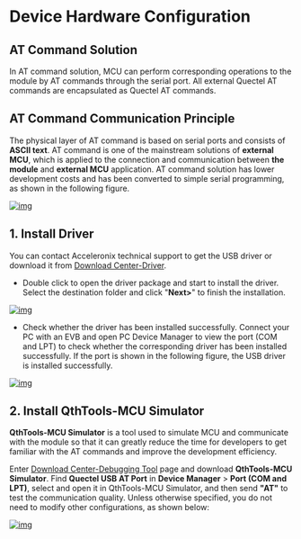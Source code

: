 # Device Hardware Configuration

## __AT Command Solution__ 

In AT command solution, MCU can perform corresponding operations to the module by AT commands through the serial port. All external Quectel AT commands are encapsulated as Quectel AT commands. 

## __AT Command Communication Principle__

The physical layer of AT command is based on serial ports and consists of __ASCII text__. AT command is one of the mainstream solutions of __external MCU__, which is applied to the connection and communication between __the module__ and __external MCU__ application. AT command solution has lower development costs and has been converted to simple serial programming, as shown in the following figure.


<a data-fancybox title="img" href="/en/deviceDevelop/develop/speediness/resource/AT/Speediness-AT-27.png">![img](/en/deviceDevelop/develop/speediness/resource/AT/Speediness-AT-27.png)</a>

##  __1. Install Driver__

You can contact Acceleronix technical support to get the USB driver or download it from <a href="https://core.acceleronix.io/download?menuCode=MODULE_DEVL&resourceType=M" target="_blank">Download Center-Driver</a>.

* Double click to open the driver package and start to install the driver. Select the destination folder and click "__Next>__" to finish the installation.

<a data-fancybox title="img" href="/en/deviceDevelop/develop/speediness/resource/AT/Speediness-AT-01.png">![img](/en/deviceDevelop/develop/speediness/resource/AT/Speediness-AT-01.png)</a>

* Check whether the driver has been installed successfully.
  Connect your PC with an EVB and open PC Device Manager to view the port (COM and LPT) to check whether the corresponding driver has been installed successfully. If the port is shown in the following figure, the USB driver is installed successfully. 

<a data-fancybox title="img" href="/en/deviceDevelop/develop/speediness/resource/AT/Speediness-AT-02.png">![img](/en/deviceDevelop/develop/speediness/resource/AT/Speediness-AT-02.png)</a>


##  __2. Install QthTools-MCU Simulator__

__QthTools-MCU Simulator__ is a tool used to simulate MCU and communicate with the module so that it can greatly reduce the time for developers to get familiar with the AT commands and improve the development efficiency.

Enter <a href="https://core.acceleronix.io/download?menuCode=DEBUG_UTIL&resourceType=C" target="_blank">Download Center-Debugging Tool</a> page and download __QthTools-MCU Simulator__.  Find __Quectel USB AT Port__ in __Device Manager__ > __Port (COM  and LPT)__, select and open it in QthTools-MCU Simulator, and then send __"AT"__  to test the communication quality. Unless otherwise specified, you do not need to modify other configurations, as shown below: 

<a data-fancybox title="img" href="/en/deviceDevelop/develop/speediness/resource/AT/Speediness-AT-03.png">![img](/en/deviceDevelop/develop/speediness/resource/AT/Speediness-AT-03.png)</a>

  